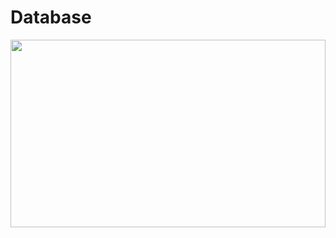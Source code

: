 # Database
<img src="https://www.techopedia.com/wp-content/uploads/2011/06/dbms-image-1.png"  width="100%" height="300">
